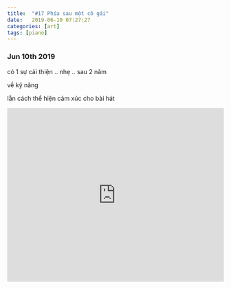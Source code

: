 ```yaml
---
title:  "#17 Phía sau một cô gái"
date:   2019-06-10 07:27:27
categories: [art]
tags: [piano]
---
```


### Jun 10th 2019

có 1 sự cải thiện .. nhẹ .. sau 2 năm

về kỹ năng

lẫn cách thể hiện cảm xúc cho bài hát

<iframe style="overflow:hidden; width:100%; height:405px" src="https://www.youtube.com/embed/s28-H2pe58Y" frameborder="0" allow="accelerometer; autoplay; clipboard-write; encrypted-media; gyroscope; picture-in-picture" allowfullscreen></iframe>
